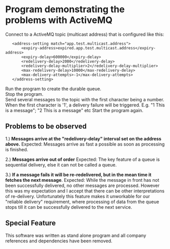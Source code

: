 
# Program demonstrating the problems with ActiveMQ  
  
Connect to a ActiveMQ topic (multicast address) that is configured like this:  
```
   <address-setting match="app.test.multicast.address">  
       <expiry-address>expired.app.test.multicast.address</expiry-address>  
       <expiry-delay>600000</expiry-delay>  
       <redelivery-delay>2000</redelivery-delay>  
       <redelivery-delay-multiplier>2</redelivery-delay-multiplier>  
       <max-redelivery-delay>10000</max-redelivery-delay>  
       <max-delivery-attempts>-1</max-delivery-attempts>  
   </address-setting>  
```  
Run the program to create the durable queue.  
Stop the program.  
Send several messages to the topic with the first character being a number. When the first character is '1', a delivery failure will be triggered.
E.g. "1 This is a message"; "2 This is a message" etc
Start the program again.  
  
## Problems to be observed  
1.) **Messages arrive at the "redelivery-delay" interval set on the address above.**
Expected: Messages arrive as fast a possible as soon as processing is finished.

2.) **Messages arrive out of order**
Expected: The key feature of a queue is sequential delivery, else it can not be called a queue.

3.) **If a message fails it will be re-redelivered, but in the mean time it fetches the next message**.
Expected: While the message in front has not been successfully delivered, no other messages are processed. However this was my expectation and I accept that there can be other interpretations of re-delivery. Unfortunately this feature makes it unworkable for our "reliable delivery" requirement, where processing of data from the queue stops till it can be successfully delivered to the next service.

## Special Feature 
This software was written as stand alone program and all company references and dependencies have been removed.
